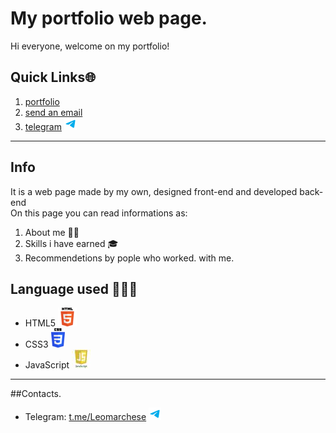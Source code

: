 
# My portfolio web page. 
Hi everyone, welcome on my portfolio! 
## Quick Links🌐  
1. [portfolio](https://marcheseleo.github.io/my-portfolio/)
2. [send an email](mailto:@gmail.com,leonardo.lol.ldp@gmail.com)
3. [telegram](https://t.me/Leomarchese) ![telegram](readme_images/telegram-logo.png)
****
## Info
It is a web page made by my own, designed front-end and developed back-end  
On this page you can read informations as:  
1. About me 👦🏻  
2. Skills i have earned 🎓  
3. Recommendetions by pople who worked.  with me. 
## Language used 👨🏻‍💻  
* HTML5 ![html5](readme_images/Smallhtml5.png "logo")  
* CSS3 ![css3](readme_images/SmallCSS3.png "logo")   
* JavaScript ![js](readme_images/Smalljs.jpeg "logo")
***
##Contacts. 
* Telegram: [t.me/Leomarchese](https://t.me/Leomarchese) ![telegram](readme_images/telegram-logo.png)
